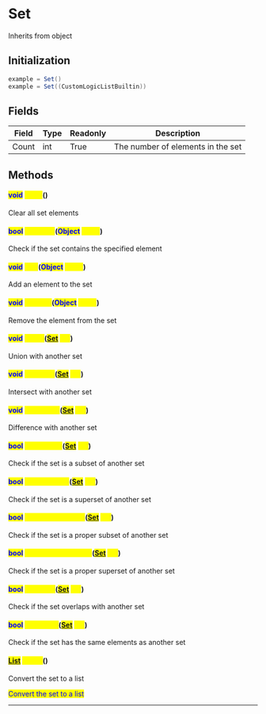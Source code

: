 # Set

Inherits from object

## Initialization

```csharp
example = Set()
example = Set((CustomLogicListBuiltin))
```

## Fields

| Field | Type | Readonly | Description                       |
| ----- | ---- | -------- | --------------------------------- |
| Count | int  | True     | The number of elements in the set |

## Methods
#### <mark style="color:blue;">void</mark> <mark style="color:yellow;">Clear</mark>()
Clear all set elements
#### <mark style="color:blue;">bool</mark> <mark style="color:yellow;">Contains</mark>(<mark style="color:blue;">Object</mark> <mark style="color:yellow;">value</mark>)
Check if the set contains the specified element
#### <mark style="color:blue;">void</mark> <mark style="color:yellow;">Add</mark>(<mark style="color:blue;">Object</mark> <mark style="color:yellow;">value</mark>)
Add an element to the set
#### <mark style="color:blue;">void</mark> <mark style="color:yellow;">Remove</mark>(<mark style="color:blue;">Object</mark> <mark style="color:yellow;">value</mark>)
Remove the element from the set
#### <mark style="color:blue;">void</mark> <mark style="color:yellow;">Union</mark>(<mark style="color:blue;">[Set](../objects/Set.md)</mark> <mark style="color:yellow;">set</mark>)
Union with another set
#### <mark style="color:blue;">void</mark> <mark style="color:yellow;">Intersect</mark>(<mark style="color:blue;">[Set](../objects/Set.md)</mark> <mark style="color:yellow;">set</mark>)
Intersect with another set
#### <mark style="color:blue;">void</mark> <mark style="color:yellow;">Difference</mark>(<mark style="color:blue;">[Set](../objects/Set.md)</mark> <mark style="color:yellow;">set</mark>)
Difference with another set
#### <mark style="color:blue;">bool</mark> <mark style="color:yellow;">IsSubsetOf</mark>(<mark style="color:blue;">[Set](../objects/Set.md)</mark> <mark style="color:yellow;">set</mark>)
Check if the set is a subset of another set
#### <mark style="color:blue;">bool</mark> <mark style="color:yellow;">IsSupersetOf</mark>(<mark style="color:blue;">[Set](../objects/Set.md)</mark> <mark style="color:yellow;">set</mark>)
Check if the set is a superset of another set
#### <mark style="color:blue;">bool</mark> <mark style="color:yellow;">IsProperSubsetOf</mark>(<mark style="color:blue;">[Set](../objects/Set.md)</mark> <mark style="color:yellow;">set</mark>)
Check if the set is a proper subset of another set
#### <mark style="color:blue;">bool</mark> <mark style="color:yellow;">IsProperSupersetOf</mark>(<mark style="color:blue;">[Set](../objects/Set.md)</mark> <mark style="color:yellow;">set</mark>)
Check if the set is a proper superset of another set
#### <mark style="color:blue;">bool</mark> <mark style="color:yellow;">Overlaps</mark>(<mark style="color:blue;">[Set](../objects/Set.md)</mark> <mark style="color:yellow;">set</mark>)
Check if the set overlaps with another set
#### <mark style="color:blue;">bool</mark> <mark style="color:yellow;">SetEquals</mark>(<mark style="color:blue;">[Set](../objects/Set.md)</mark> <mark style="color:yellow;">set</mark>)
Check if the set has the same elements as another set
#### <mark style="color:blue;">[List](../objects/List.md)</mark> <mark style="color:yellow;">ToList</mark>()
Convert the set to a list

<mark style="color:blue;">Convert the set to a list</mark>

***
